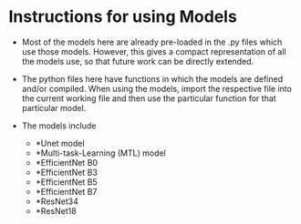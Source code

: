 # Instructions for using Models

- Most of the models here are already pre-loaded in the .py files which use those models. However, this gives a compact representation of all the models use, so that future work can be directly extended.
- The python files here have functions in which the models are defined and/or compiled. When using the models, import the respective file into the current working file and then use the particular function for that particular model. 
- The models include

  - *Unet model
  - *Multi-task-Learning (MTL) model
  - *EfficientNet B0
  - *EfficientNet B3
  - *EfficientNet B5
  - *EfficientNet B7
  - *ResNet34
  - *ResNet18
